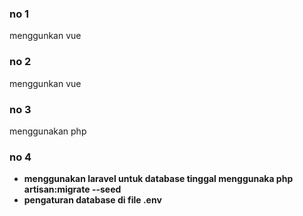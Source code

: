 ### no 1
menggunkan vue
### no 2
menggunkan vue
### no 3
menggunakan php
### no 4
- **menggunakan laravel untuk database tinggal menggunaka php artisan:migrate --seed**
- **pengaturan database di file .env**


